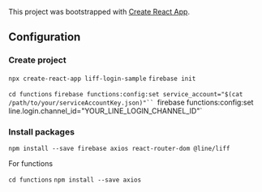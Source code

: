 This project was bootstrapped with [Create React App](https://github.com/facebook/create-react-app).

## Configuration

### Create project

`npx create-react-app liff-login-sample`
`firebase init`



`cd functions`
`firebase functions:config:set service_account="$(cat /path/to/your/serviceAccountKey.json)"``
`firebase functions:config:set line.login.channel_id="YOUR_LINE_LOGIN_CHANNEL_ID"`
 

### Install packages

`npm install --save firebase axios react-router-dom @line/liff`

For functions

`cd functions`
`npm install --save axios`